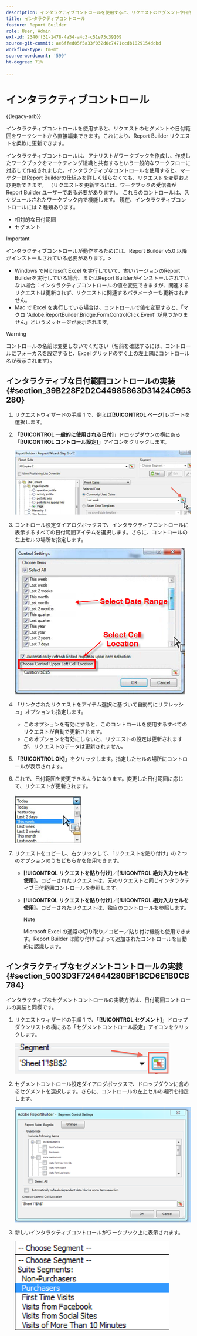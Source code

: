 ```yaml
---
description: インタラクティブコントロールを使用すると、リクエストのセグメントや日付範囲をワークシートから直接編集できます。これにより、Report Builder リクエストを柔軟に更新できます。
title: インタラクティブコントロール
feature: Report Builder
role: User, Admin
exl-id: 2340ff31-1478-4a54-a4c3-c51e73c39109
source-git-commit: ae6ffed05f5a33f032d0c7471ccdb1029154ddbd
workflow-type: tm+mt
source-wordcount: '599'
ht-degree: 71%

---
```


# インタラクティブコントロール

{{legacy-arb}}

インタラクティブコントロールを使用すると、リクエストのセグメントや日付範囲をワークシートから直接編集できます。これにより、Report Builder リクエストを柔軟に更新できます。

インタラクティブコントロールは、アナリストがワークブックを作成し、作成したワークブックをマーケティング組織と共有するという一般的なワークフローに対応して作成されました。インタラクティブなコントロールを使用すると、マーケターはReport Builderの仕組みを詳しく知らなくても、リクエストを変更および更新できます。 （リクエストを更新するには、ワークブックの受信者がReport Builder ユーザーである必要があります）。 これらのコントロールは、スケジュールされたワークブック内で機能します。 現在、インタラクティブコントロールには 2 種類あります。

* 相対的な日付範囲
* セグメント

>[!IMPORTANT]
>
>インタラクティブコントロールが動作するためには、Report Builder v5.0 以降がインストールされている必要があります。>
>* Windows でMicrosoft Excel を実行していて、古いバージョンのReport Builderを実行している場合、またはReport Builderがインストールされていない場合：インタラクティブコントロールの値を変更できますが、関連するリクエストは更新されず、リクエストに関連するパラメーターも更新されません。
>* Mac で Excel を実行している場合は、コントロールで値を変更すると、「マクロ &#39;Adobe.ReportBuilder.Bridge.FormControlClick.Event&#39; が見つかりません」というメッセージが表示されます。
>

>[!WARNING]
>
>コントロールの名前は変更しないでください（名前を確認するには、コントロールにフォーカスを設定すると、Excel グリッドのすぐ上の左上隅にコントロール名が表示されます）。

## インタラクティブな日付範囲コントロールの実装 {#section_39B228F2D2C44985863D31424C953280}

1. リクエストウィザードの手順 1 で、例えば&#x200B;**[!UICONTROL ページ]**&#x200B;レポートを選択します。
1. 「**[!UICONTROL 一般的に使用される日付]**」ドロップダウンの横にある「**[!UICONTROL コントロール設定]**」アイコンをクリックします。

   ![&#x200B; 「設定」アイコンを強調表示した、リクエストウィザードの手順 1 のスクリーンショット。](assets/date_range_control.png)

1. コントロール設定ダイアログボックスで、インタラクティブコントロールに表示するすべての日付範囲アイテムを選択します。さらに、コントロールの左上セルの場所を指定します。

   ![&#x200B; 選択した日付範囲項目と左上のセルの場所を示すスクリーンショット &#x200B;](assets/control_settings.png)

1. 「リンクされたリクエストをアイテム選択に基づいて自動的にリフレッシュ」オプションも指定します。

   * このオプションを有効にすると、このコントロールを使用するすべてのリクエストが自動で更新されます。
   * このオプションを有効にしないと、リクエストの設定は更新されますが、リクエストのデータは更新されません。

1. 「**[!UICONTROL OK]**」をクリックします。指定したセルの場所にコントロールが表示されます。

1. これで、日付範囲を変更できるようになります。変更した日付範囲に応じて、リクエストが更新されます。

   ![&#x200B; 選択した日付範囲を示すスクリーンショット。](assets/date_range_control_interactive.png)

1. リクエストをコピーし、右クリックして、「リクエストを貼り付け」の 2 つのオプションのうちどちらかを使用できます。

   * **[!UICONTROL リクエストを貼り付け]**／**[!UICONTROL 絶対入力セルを使用]**。コピーされたリクエストは、元のリクエストと同じインタラクティブ日付範囲コントロールを参照します。

   * **[!UICONTROL リクエストを貼り付け]**／**[!UICONTROL 相対入力セルを使用]**。コピーされたリクエストは、独自のコントロールを参照します。

     >[!NOTE]
     >
     >Microsoft Excel の通常の切り取り／コピー／貼り付け機能も使用できます。Report Builder は貼り付けによって追加されたコントロールを自動的に認識します。

## インタラクティブなセグメントコントロールの実装 {#section_5003D3F724644280BF1BCD6E1B0CB784}

インタラクティブなセグメントコントロールの実装方法は、日付範囲コントロールの実装と同様です。

1. リクエストウィザードの手順 1 で、「**[!UICONTROL セグメント]**」ドロップダウンリストの横にある「セグメントコントロール設定」アイコンをクリックします。

   ![&#x200B; セグメントコントロール設定アイコンのスクリーンショット &#x200B;](assets/segment_interactive_1.png)

1. セグメントコントロール設定ダイアログボックスで、ドロップダウンに含めるセグメントを選択します。さらに、コントロールの左上セルの場所を指定します。

   ![&#x200B; 選択したセグメントとセルの場所を含むセグメントコントロール設定を示すスクリーンショット &#x200B;](assets/segment_drop_down_properties.png)

1. 新しいインタラクティブコントロールがワークブック上に表示されます。

   ![&#x200B; 新しいインタラクティブコントロールが選択されていることを示すスクリーンショット。](assets/segment_interactive_3.png)
